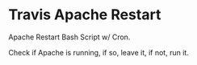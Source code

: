 # Travis Apache Restart
Apache Restart Bash Script w/ Cron.

Check if Apache is running, if so, leave it, if not, run it.
